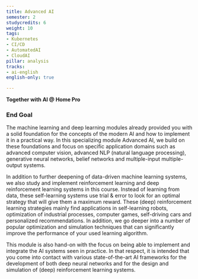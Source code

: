 ```yaml
---
title: Advanced AI
semester: 2
studycredits: 6
weight: 10
tags:
- Kubernetes
- CI/CD
- AutomatedAI
- CloudAI
pillar: analysis
tracks:
- ai-english
english-only: true

---
```


**Together with AI @ Home Pro**

### End Goal

The machine learning and deep learning modules already provided you with a solid foundation for the concepts of the modern AI and how to implement it in a practical way. In this specializing module Advanced AI, we build on these foundations and focus on specific application domains such as advanced computer vision, advanced NLP (natural language processing), generative neural networks, belief networks and multiple-input multiple-output systems.

In addition to further deepening of data-driven machine learning systems, we also study and implement reinforcement learning and deep reinforcement learning systems in this course. Instead of learning from data, these self-learning systems use trial & error to look for an optimal strategy that will give them a maximum reward. These (deep) reinforcement learning strategies mainly find applications in self-learning robots, optimization of industrial processes, computer games, self-driving cars and personalized recommendations. In addition, we go deeper into a number of popular optimization and simulation techniques that can significantly improve the performance of your used learning algorithm.

This module is also hand-on with the focus on being able to implement and integrate the AI systems seen in practice. In that respect, it is intended that you come into contact with various state-of-the-art AI frameworks for the development of both deep neural networks and for the design and simulation of (deep) reinforcement learning systems.